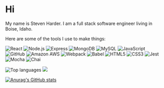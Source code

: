 # Hi

My name is Steven Harder. I am a full stack software engineer living in Boise, Idaho.

<!--
**stevenharderjr/stevenharderjr** is a ✨ _special_ ✨ repository because its `README.md` (this file) appears on your GitHub profile.

Here are some ideas to get you started:

- 🔭 I’m currently working on ...
- 🌱 I’m currently learning ...
- 👯 I’m looking to collaborate on ...
- 🤔 I’m looking for help with ...
- 💬 Ask me about ...
- 📫 How to reach me: ...
- 😄 Pronouns: ...
- ⚡ Fun fact: ...
-->

Here are some of the tools I use to make things:
<p>
<img alt="React" src="https://img.shields.io/badge/React-61DAFB?logo=react&logoColor=black&style=for-the-badge" />
<img alt="Node.js" src="https://img.shields.io/badge/Node.js-339933?logo=nodedotjs&logoColor=black&style=for-the-badge" />
<img alt="Express" src="https://img.shields.io/badge/Express-000000?logo=express&logoColor=white&style=for-the-badge" />
<img alt="MongoDB" src="https://img.shields.io/badge/MongoDB-47A248?logo=mongodb&logoColor=white&style=for-the-badge" />
<img alt="MySQL" src="https://img.shields.io/badge/MySQL-4479A1?logo=mysql&logoColor=white&style=for-the-badge" />
<img alt="JavaScript" src="https://img.shields.io/badge/JavaScript-F7DF1E?logo=javascript&logoColor=black&style=for-the-badge" />
<img alt="GitHub" src="https://img.shields.io/badge/GitHub-181717?logo=github&logoColor=white&style=for-the-badge" />
<img alt="Amazon AWS" src="https://img.shields.io/badge/AWS-232F3E?logo=amazonaws&logoColor=white&style=for-the-badge" />
<img alt="Webpack" src="https://img.shields.io/badge/Webpack-8DD6F9?logo=webpack&logoColor=black&style=for-the-badge" />
<img alt="Babel" src="https://img.shields.io/badge/Babel-F9DC3E?logo=babel&logoColor=black&style=for-the-badge" />
<img alt="HTML5" src="https://img.shields.io/badge/HTML5-E34F26?logo=html5&logoColor=white&style=for-the-badge" />
<img alt="CSS3" src="https://img.shields.io/badge/CSS3-1572B6?logo=css3&logoColor=white&style=for-the-badge" />
<img alt="Jest" src="https://img.shields.io/badge/Jest-C21325?logo=jest&logoColor=white&style=for-the-badge" />
<img alt="Mocha" src="https://img.shields.io/badge/Mocha-8D6748?logo=mocha&logoColor=white&style=for-the-badge" />
<img alt="Chai" src="https://img.shields.io/badge/Chai-A30701?logo=chai&logoColor=white&style=for-the-badge" />
</p>

![Top languages](https://github-readme-stats.vercel.app/api/top-langs/?username=alekspopovic)
<img src="https://github-readme-stats.vercel.app/api/top-langs/?username=stevenharderjr" />

[![Anurag's GitHub stats](https://github-readme-stats.vercel.app/api?username=stevenharderjr&theme=react)](https://github.com/anuraghazra/github-readme-stats)
